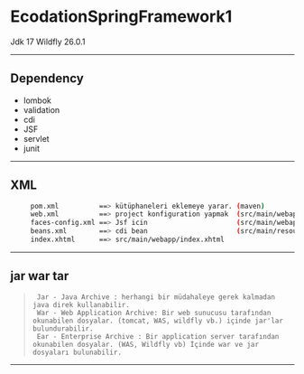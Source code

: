# EcodationSpringFramework1
Jdk 17
Wildfly 26.0.1

--- 
## Dependency
* lombok
* validation
* cdi
* JSF
* servlet
* junit



---
## XML
```sh
     pom.xml          ==> kütüphaneleri eklemeye yarar. (maven)
     web.xml          ==> project konfiguration yapmak  (src/main/webapp/WEB-INF/web.xml)
     faces-config.xml ==> Jsf icin                      (src/main/webapp/WEB-INF/faces-config.xml)
     beans.xml        ==> cdi bean                      (src/main/resources/META-INF/beans.xml)
     index.xhtml      ==> src/main/webapp/index.xhtml
```
--- 

##   jar war tar
>      Jar - Java Archive : herhangi bir müdahaleye gerek kalmadan java direk kullanabilir.
>      War - Web Application Archive: Bir web sunucusu tarafından okunabilen dosyalar. (tomcat, WAS, wildfly vb.) içinde jar'lar bulundurabilir.
>      Ear - Enterprise Archive : Bir application server tarafından okunabilen dosyalar. (WAS, Wildfly vb) İçinde war ve jar dosyaları bulunabilir.

---
   
    

